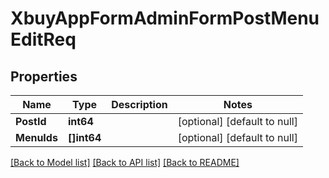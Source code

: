 # XbuyAppFormAdminFormPostMenuEditReq

## Properties
Name | Type | Description | Notes
------------ | ------------- | ------------- | -------------
**PostId** | **int64** |  | [optional] [default to null]
**MenuIds** | **[]int64** |  | [optional] [default to null]

[[Back to Model list]](../README.md#documentation-for-models) [[Back to API list]](../README.md#documentation-for-api-endpoints) [[Back to README]](../README.md)

